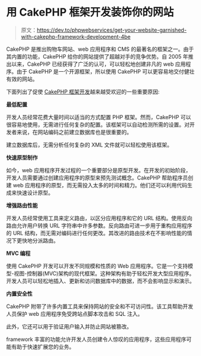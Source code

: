 # 用 CakePHP 框架开发装饰你的网站

> 原文：<https://dev.to/phpwebservices/get-your-website-garnished-with-cakephp-framework-development-4be>

CakePHP 是推出购物车网站、web 应用程序和 CMS 的最著名的框架之一。由于其内置的功能，CakePHP 给你的网站提供了超越对手的竞争优势。自 2005 年推出以来，CakePHP 已经获得了广泛的认可，可以轻松地创建非凡的 web 应用程序。由于 CakePHP 是一个开源框架，所以使用 CakePHP 可以更容易地交付健壮有效的网站。

下面列出了促使 [CakePHP 框架开发](http://www.phpdevelopmentservices.com/cakephp-framework-development/)越来越受欢迎的一些重要原因:

**最低配置**

开发人员经常花费大量时间以适当的方式配置 PHP 框架。然而，CakePHP 可以很容易地使用，无需进行任何复杂的配置。该框架可以自动检测所需的设置。对开发者来说，在网站编码之前建立数据库也是很重要的。

建立数据库后，无需分析任何复杂的 XML 文件就可以轻松使用该框架。

**快速原型制作**

如今，web 应用程序开发过程的一个重要部分是原型开发。在开发的初始阶段，开发人员需要通过创建应用程序的原型来预先测试概念。CakePHP 帮助程序员创建 web 应用程序的原型，而无需投入太多的时间和精力。他们还可以利用代码生成来快速设计原型。

**增强路由性能**

开发人员经常使用工具来定义路由，以区分应用程序和它的 URL 结构。使用反向路由允许用户转换 URL 字符串中许多参数。反向路由可进一步用于重构应用程序的 URL 结构，而无需对编码进行任何更改。其改进的路由技术在不影响性能的情况下更快地分派路由。

**MVC 编程**

使用 CakePHP 开发可以开发不同规模和性质的 Web 应用程序。它是一个支持模型-视图-控制器(MVC)架构的现代框架。这种架构有助于轻松开发大型应用程序。开发人员可以轻松地插入、更新和访问数据库中的数据，而不会影响显示和演示。

**内置安全性**

CakePHP 附带了许多内置工具来保持网站的安全和不可访问性。该工具帮助开发人员保护 web 应用程序免受跨站点脚本攻击和 SQL 注入。

此外，它还可以用于验证用户输入并防止网站被篡改。

framework 丰富的功能允许开发人员创建令人惊叹的应用程序，这些应用程序可能有助于快速扩展您的业务。